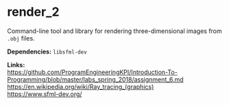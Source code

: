 # render_2

Command-line tool and library for rendering three-dimensional images from `.obj` files.

**Dependencies:** `libsfml-dev`

**Links:**  
https://github.com/ProgramEngineeringKPI/Introduction-To-Programming/blob/master/labs_spring_2018/assignment_6.md  
https://en.wikipedia.org/wiki/Ray_tracing_(graphics)  
https://www.sfml-dev.org/  
